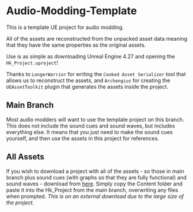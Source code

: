 # Audio-Modding-Template
This is a template UE project for audio modding. 

All of the assets are reconstructed from the unpacked asset data meaning that they have the same properties as the original assets. 

Use is as simple as downloading Unreal Engine 4.27 and opening the `Hk_Project.uproject`!

Thanks to `LongerWarrior` for writing the `Cooked Asset Serializer` tool that allows us to reconstruct the assets, and `Archengius` for creating the `UEAssetToolkit` plugin that generates the assets inside the project.

## Main Branch
Most audio modders will want to use the template project on this branch. This does not include the sound cues and sound waves, but includes everything else. It means that you just need to make the sound cues yourself, and then use the assets in this project for references.

## All Assets
If you wish to download a project with all of the assets - so those in main branch plus sound cues (with graphs so that they are fully functional) and sound waves - download from [here](https://mega.nz/file/02wWjbhI#LvYTd0pI10iZS2cDRwlPtw4yw2jbYAM0UaQDaR0nYeA). Simply copy the Content folder and paste it into the Hk_Project from the main branch, overwriting any files when prompted. *This is on an external download due to the large size of the project.*